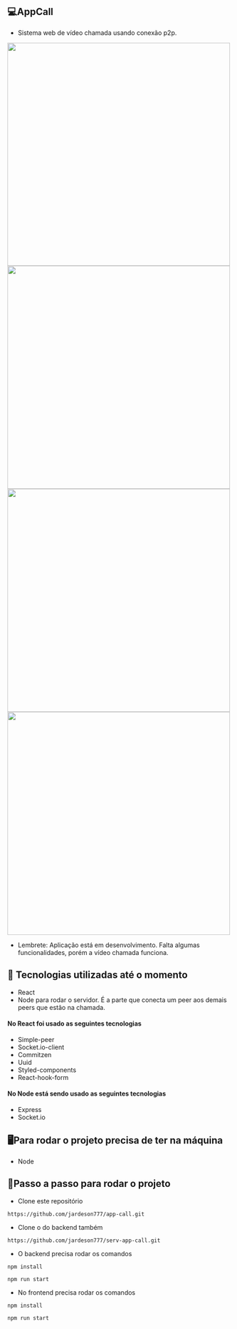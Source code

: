 ## 💻AppCall

* Sistema web de vídeo chamada usando conexão p2p.

<div>
  <img width="500" src="https://user-images.githubusercontent.com/77817612/152624776-bc0b91ca-7505-4b2f-a7a8-6db84335c847.png"/>
  <img width="500" src="https://user-images.githubusercontent.com/77817612/152624853-8b2f87a6-958b-4afb-8596-65714d7c0b6a.png"/>
</div>

<div>
  <img width="500" src="https://user-images.githubusercontent.com/77817612/152625135-015cc08a-34aa-418c-ad61-feb871b31e1b.png"/>
  <img width="500" src="https://user-images.githubusercontent.com/77817612/152625101-95604ad1-361c-4372-baa8-9a06ff8b84ac.png"/>
</div>

* Lembrete: Aplicação está em desenvolvimento. Falta algumas funcionalidades, porém a vídeo chamada funciona.


## 🚀 Tecnologias utilizadas até o momento
* React
* Node para rodar o servidor. É a parte que conecta um peer aos demais peers que estão na chamada.

#### No React foi usado as seguintes tecnologias
* Simple-peer
* Socket.io-client
* Commitzen
* Uuid
* Styled-components
* React-hook-form

#### No Node está sendo usado as seguintes tecnologias
* Express
* Socket.io


## 🖥Para rodar o projeto precisa de ter na máquina
* Node 


## 🚀Passo a passo para rodar o projeto
* Clone este repositório
```
https://github.com/jardeson777/app-call.git
```
* Clone o do backend também
```
https://github.com/jardeson777/serv-app-call.git
```

* O backend precisa rodar os comandos
```
npm install
```

```
npm run start
```

* No frontend precisa rodar os comandos
```
npm install
```

```
npm run start
```


